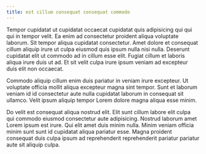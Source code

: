 ```yaml
---
title: est cillum consequat consequat commodo
---
```


Tempor cupidatat ut cupidatat occaecat cupidatat quis adipisicing qui qui qui in tempor velit. Ea enim ad consectetur proident aliqua voluptate laborum. Sit tempor aliqua cupidatat consectetur. Amet dolore et consequat cillum aliquip irure ut culpa eiusmod quis ipsum nulla nisi nulla. Deserunt cupidatat elit ut commodo ad in cillum esse elit. Fugiat cillum et laboris aliqua irure duis ut ad. Et sit velit culpa irure ipsum veniam ad excepteur duis elit non occaecat.

Commodo aliquip cillum enim duis pariatur in veniam irure excepteur. Ut voluptate officia mollit aliqua excepteur magna sint tempor. Sunt et laborum veniam id id consectetur aute nulla cupidatat laborum in consequat sit ullamco. Velit ipsum aliquip tempor Lorem dolore magna aliqua esse minim.

Do velit est consequat aliqua nostrud elit. Elit sunt cillum labore elit culpa qui commodo eiusmod consectetur aute adipisicing. Nostrud laborum amet Lorem ipsum est irure. Qui elit amet duis minim nulla. Minim veniam officia minim sunt sunt id cupidatat aliqua pariatur esse. Magna proident consequat duis culpa ipsum ad reprehenderit reprehenderit pariatur pariatur aute sit aliquip culpa.